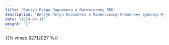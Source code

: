 ```yaml
---
title: "Виступ Петра Порошенка в Малинському РБК"
description: "Виступ Петра Порошенка в Малинському Районному Будинку Культури"
date: "2014-04-11"
weight: "1"
---
```


{{% vimeo 92712027 %}}
